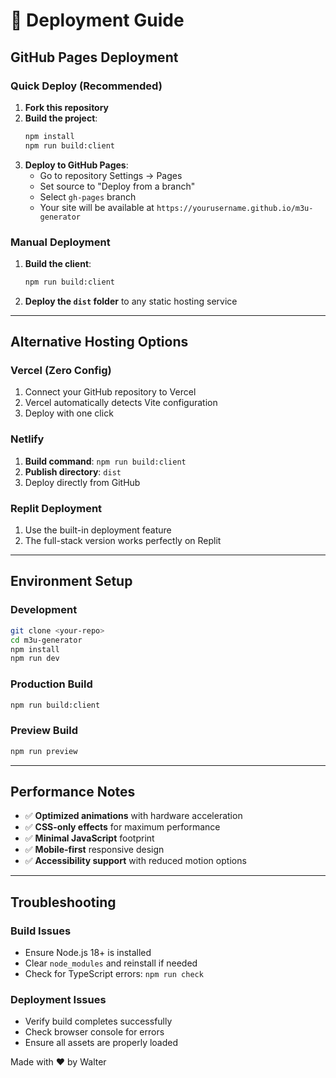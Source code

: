 # 🚀 Deployment Guide

## GitHub Pages Deployment

### Quick Deploy (Recommended)
1. **Fork this repository**
2. **Build the project**:
   ```bash
   npm install
   npm run build:client
   ```
3. **Deploy to GitHub Pages**:
   - Go to repository Settings → Pages
   - Set source to "Deploy from a branch"
   - Select `gh-pages` branch
   - Your site will be available at `https://yourusername.github.io/m3u-generator`

### Manual Deployment
1. **Build the client**:
   ```bash
   npm run build:client
   ```
2. **Deploy the `dist` folder** to any static hosting service

---

## Alternative Hosting Options

### Vercel (Zero Config)
1. Connect your GitHub repository to Vercel
2. Vercel automatically detects Vite configuration
3. Deploy with one click

### Netlify
1. **Build command**: `npm run build:client`
2. **Publish directory**: `dist`
3. Deploy directly from GitHub

### Replit Deployment
1. Use the built-in deployment feature
2. The full-stack version works perfectly on Replit

---

## Environment Setup

### Development
```bash
git clone <your-repo>
cd m3u-generator
npm install
npm run dev
```

### Production Build
```bash
npm run build:client
```

### Preview Build
```bash
npm run preview
```

---

## Performance Notes

- ✅ **Optimized animations** with hardware acceleration
- ✅ **CSS-only effects** for maximum performance
- ✅ **Minimal JavaScript** footprint
- ✅ **Mobile-first** responsive design
- ✅ **Accessibility support** with reduced motion options

---

## Troubleshooting

### Build Issues
- Ensure Node.js 18+ is installed
- Clear `node_modules` and reinstall if needed
- Check for TypeScript errors: `npm run check`

### Deployment Issues
- Verify build completes successfully
- Check browser console for errors
- Ensure all assets are properly loaded

Made with ❤️ by Walter